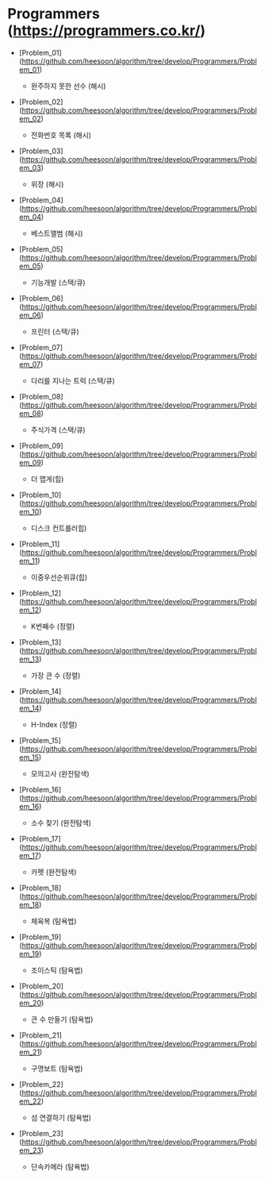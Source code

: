Programmers (https://programmers.co.kr/)
==========================================================================================
* [Problem_01] (https://github.com/heesoon/algorithm/tree/develop/Programmers/Problem_01)
  * 완주하지 못한 선수 (해시)

* [Problem_02] (https://github.com/heesoon/algorithm/tree/develop/Programmers/Problem_02)
  * 전화번호 목록 (해시)

* [Problem_03] (https://github.com/heesoon/algorithm/tree/develop/Programmers/Problem_03)
  * 위장 (해시)

* [Problem_04] (https://github.com/heesoon/algorithm/tree/develop/Programmers/Problem_04)
  * 베스트앨범 (해시)

* [Problem_05] (https://github.com/heesoon/algorithm/tree/develop/Programmers/Problem_05)
  * 기능개발 (스택/큐)

* [Problem_06] (https://github.com/heesoon/algorithm/tree/develop/Programmers/Problem_06)
  * 프린터 (스택/큐)

* [Problem_07] (https://github.com/heesoon/algorithm/tree/develop/Programmers/Problem_07)
  * 다리를 지나는 트럭 (스택/큐)

* [Problem_08] (https://github.com/heesoon/algorithm/tree/develop/Programmers/Problem_08)
  * 주식가격 (스택/큐)

* [Problem_09] (https://github.com/heesoon/algorithm/tree/develop/Programmers/Problem_09)
  * 더 맵게(힙)

* [Problem_10] (https://github.com/heesoon/algorithm/tree/develop/Programmers/Problem_10)
  * 디스크 컨트롤러힙)

* [Problem_11] (https://github.com/heesoon/algorithm/tree/develop/Programmers/Problem_11)
  * 이중우선순위큐(힙)

* [Problem_12] (https://github.com/heesoon/algorithm/tree/develop/Programmers/Problem_12)
  * K번째수 (정렬)

* [Problem_13] (https://github.com/heesoon/algorithm/tree/develop/Programmers/Problem_13)
  * 가장 큰 수 (정렬)

* [Problem_14] (https://github.com/heesoon/algorithm/tree/develop/Programmers/Problem_14)
  * H-Index (정렬)
  
* [Problem_15] (https://github.com/heesoon/algorithm/tree/develop/Programmers/Problem_15)
  * 모의고사 (완전탐색)

* [Problem_16] (https://github.com/heesoon/algorithm/tree/develop/Programmers/Problem_16)
  * 소수 찾기 (완전탐색)
  
* [Problem_17] (https://github.com/heesoon/algorithm/tree/develop/Programmers/Problem_17)
  * 카펫 (완전탐색)

* [Problem_18] (https://github.com/heesoon/algorithm/tree/develop/Programmers/Problem_18)
  * 체육복 (탐욕법)

* [Problem_19] (https://github.com/heesoon/algorithm/tree/develop/Programmers/Problem_19)
  * 조이스틱 (탐욕법)

* [Problem_20] (https://github.com/heesoon/algorithm/tree/develop/Programmers/Problem_20)
  * 큰 수 만들기 (탐욕법)

* [Problem_21] (https://github.com/heesoon/algorithm/tree/develop/Programmers/Problem_21)
  * 구명보트 (탐욕법)

* [Problem_22] (https://github.com/heesoon/algorithm/tree/develop/Programmers/Problem_22)
  * 섬 연결하기 (탐욕법)

* [Problem_23] (https://github.com/heesoon/algorithm/tree/develop/Programmers/Problem_23)
  * 단속카메라 (탐욕법)